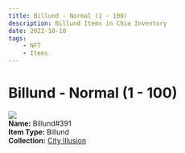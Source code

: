 ```yaml
---
title: Billund - Normal (1 - 100)
description: Billund Items in Chia Inventory
date: 2022-10-10
tags:
    - NFT
    - Items
---
```


# Billund - Normal (1 - 100)
<div class="item_thumbnail">
<img loading="lazy" src="https://tthlokriu2m7wa5jgbakencknjyfjhju2z6bylcxzclrkqdp.arweave.net/nM63Kiim_mfsDqTBA-ojRKanBUnTTWfBwsV8iXFUBvU"><br/>
<div><strong>Name:</strong> Billund#391</div>
<div><strong>Item Type:</strong> Billund</div>
<div><strong>Collection:</strong> <a href="https://www.spacescan.io/xch/nft/collection/col1lend2dcn558km4wcwta4xnkfv3xpcmlp9kyt0m909emvfxechlyqdl5ndg">City Illusion</a></div>
</div>

